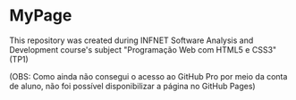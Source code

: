 # MyPage

This repository was created during INFNET Software Analysis and Development course's subject "Programação Web com HTML5 e CSS3" (TP1)

(OBS: Como ainda não consegui o acesso ao GitHub Pro por meio da conta de aluno, não foi possível disponibilizar a página no GitHub Pages)
